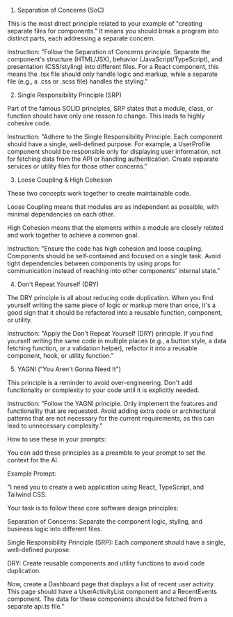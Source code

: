1. Separation of Concerns (SoC)

This is the most direct principle related to your example of "creating separate files for components." It means you should break a program into distinct parts, each addressing a separate concern.

Instruction: "Follow the Separation of Concerns principle. Separate the component's structure (HTML/JSX), behavior (JavaScript/TypeScript), and presentation (CSS/styling) into different files. For a React component, this means the .tsx file should only handle logic and markup, while a separate file (e.g., a .css or .scss file) handles the styling."

2. Single Responsibility Principle (SRP)

Part of the famous SOLID principles, SRP states that a module, class, or function should have only one reason to change. This leads to highly cohesive code.

Instruction: "Adhere to the Single Responsibility Principle. Each component should have a single, well-defined purpose. For example, a UserProfile component should be responsible only for displaying user information, not for fetching data from the API or handling authentication. Create separate services or utility files for those other concerns."

3. Loose Coupling & High Cohesion

These two concepts work together to create maintainable code.

Loose Coupling means that modules are as independent as possible, with minimal dependencies on each other.

High Cohesion means that the elements within a module are closely related and work together to achieve a common goal.

Instruction: "Ensure the code has high cohesion and loose coupling. Components should be self-contained and focused on a single task. Avoid tight dependencies between components by using props for communication instead of reaching into other components' internal state."

4. Don't Repeat Yourself (DRY)

The DRY principle is all about reducing code duplication. When you find yourself writing the same piece of logic or markup more than once, it's a good sign that it should be refactored into a reusable function, component, or utility.

Instruction: "Apply the Don't Repeat Yourself (DRY) principle. If you find yourself writing the same code in multiple places (e.g., a button style, a data fetching function, or a validation helper), refactor it into a reusable component, hook, or utility function."

5. YAGNI ("You Aren't Gonna Need It")

This principle is a reminder to avoid over-engineering. Don't add functionality or complexity to your code until it is explicitly needed.

Instruction: "Follow the YAGNI principle. Only implement the features and functionality that are requested. Avoid adding extra code or architectural patterns that are not necessary for the current requirements, as this can lead to unnecessary complexity."

How to use these in your prompts:

You can add these principles as a preamble to your prompt to set the context for the AI.

Example Prompt:

"I need you to create a web application using React, TypeScript, and Tailwind CSS.

Your task is to follow these core software design principles:

Separation of Concerns: Separate the component logic, styling, and business logic into different files.

Single Responsibility Principle (SRP): Each component should have a single, well-defined purpose.

DRY: Create reusable components and utility functions to avoid code duplication.

Now, create a Dashboard page that displays a list of recent user activity. This page should have a UserActivityList component and a RecentEvents component. The data for these components should be fetched from a separate api.ts file."